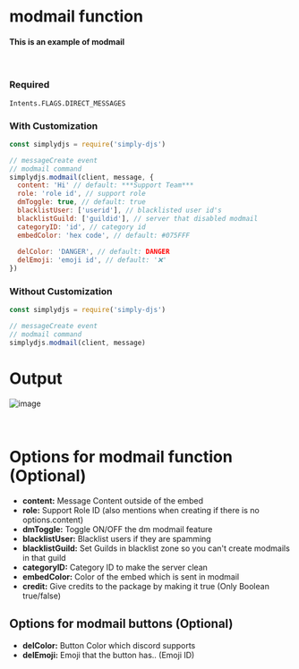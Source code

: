 # modmail function
#### This is an example of modmail
<br>

### Required
```
Intents.FLAGS.DIRECT_MESSAGES
```

### With Customization
```js
const simplydjs = require('simply-djs')

// messageCreate event
// modmail command
simplydjs.modmail(client, message, {
  content: 'Hi' // default: ***Support Team***
  role: 'role id', // support role
  dmToggle: true, // default: true
  blacklistUser: ['userid'], // blacklisted user id's
  blacklistGuild: ['guildid'], // server that disabled modmail
  categoryID: 'id', // category id
  embedColor: 'hex code', // default: #075FFF
  
  delColor: 'DANGER', // default: DANGER
  delEmoji: 'emoji id', // default: '❌'
})
```

### Without Customization
```js
const simplydjs = require('simply-djs')

// messageCreate event
// modmail command
simplydjs.modmail(client, message)
```

# Output
![image](https://user-images.githubusercontent.com/71836991/130611260-64590a47-6065-4af6-8d04-dd8995ee353f.png)

<br>

# Options for modmail function (Optional)
- **content:** Message Content outside of the embed
- **role:** Support Role ID (also mentions when creating if there is no options.content)
- **dmToggle:** Toggle ON/OFF the dm modmail feature
- **blacklistUser:** Blacklist users if they are spamming
- **blacklistGuild:** Set Guilds in blacklist zone so you can't create modmails in that guild
- **categoryID:** Category ID to make the server clean
- **embedColor:** Color of the embed which is sent in modmail
- **credit:** Give credits to the package by making it true (Only Boolean true/false)

## Options for modmail buttons (Optional)
- **delColor:** Button Color which discord supports
- **delEmoji:** Emoji that the button has.. (Emoji ID)
